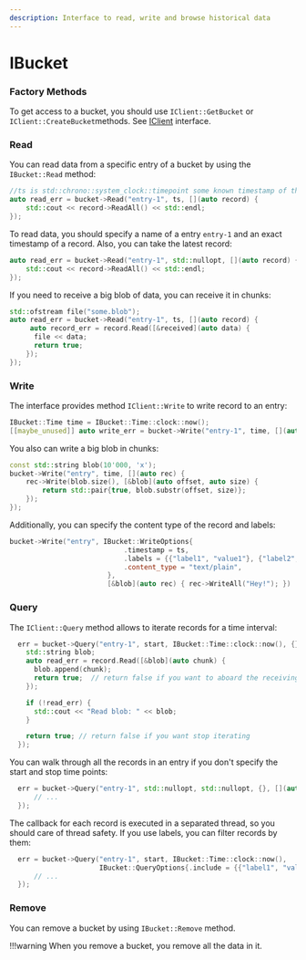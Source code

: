 ```yaml
---
description: Interface to read, write and browse historical data
---
```


# IBucket

### Factory Methods

To get access to a bucket, you should use `IClient::GetBucket` or `IClient::CreateBucket`methods.
See [IClient](iclient.md) interface.

### Read

You can read data from a specific entry of a bucket by using the `IBucket::Read` method:

```cpp
//ts is std::chrono::system_clock::timepoint some known timestamp of the record
auto read_err = bucket->Read("entry-1", ts, [](auto record) {
    std::cout << record->ReadAll() << std::endl;
});
```


To read data, you should specify a name of a entry `entry-1` and an exact timestamp of a record. Also, you can take the latest record:

```cpp
auto read_err = bucket->Read("entry-1", std::nullopt, [](auto record) {
    std::cout << record->ReadAll() << std::endl;
});
```

If you need to receive a big blob of data, you can receive it in chunks:

```cpp
std::ofstream file("some.blob");
auto read_err = bucket->Read("entry-1", ts, [](auto record) {
     auto record_err = record.Read([&received](auto data) {
      file << data;
      return true;
    });
});
```


### Write

The interface provides method `IClient::Write` to write record to an entry:

```cpp
IBucket::Time time = IBucket::Time::clock::now();
[[maybe_unused]] auto write_err = bucket->Write("entry-1", time, [](auto rec) { rec->WriteAll("some_data1"); });
```

You also can write a big blob in chunks:

```cpp
const std::string blob(10'000, 'x');
bucket->Write("entry", time, [](auto rec) {
    rec->Write(blob.size(), [&blob](auto offset, auto size) {
        return std::pair{true, blob.substr(offset, size)};
    });
});
```

Additionally, you can specify the content type of the record and labels:

```cpp
bucket->Write("entry", IBucket::WriteOptions{
                            .timestamp = ts,
                            .labels = {{"label1", "value1"}, {"label2", "value2"}},
                            .content_type = "text/plain",
                        },
                        [&blob](auto rec) { rec->WriteAll("Hey!"); })
```


### Query

The `IClient::Query` method allows to iterate records for a time interval:

```cpp
  err = bucket->Query("entry-1", start, IBucket::Time::clock::now(), {}, [](auto&& record) {
    std::string blob;
    auto read_err = record.Read([&blob](auto chunk) {
      blob.append(chunk);
      return true;  // return false if you want to aboard the receiving
    });

    if (!read_err) {
      std::cout << "Read blob: " << blob;
    }

    return true; // return false if you want stop iterating
  });
```

You can walk through all the records in an entry if you don't specify the start and stop time points:

```cpp
  err = bucket->Query("entry-1", std::nullopt, std::nullopt, {}, [](auto&& record) {
      // ...
  });
```

The callback for each record is executed in a separated thread, so you should care of thread safety.
If you use labels, you can filter records by them:

```cpp
  err = bucket->Query("entry-1", start, IBucket::Time::clock::now(),
                      IBucket::QueryOptions{.include = {{"label1", "value1"}}, .exlude={{"label2", "value2"}}}, [](auto&& record) {
      // ...
  });
```

### Remove

You can remove a bucket by using `IBucket::Remove` method.

!!!warning When you remove a bucket, you remove all the data in it.
